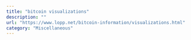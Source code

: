 ```yaml
---
title: "bitcoin visualizations"
description: ""
url: "https://www.lopp.net/bitcoin-information/visualizations.html"
category: "Miscellaneous"
---
```

